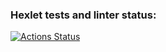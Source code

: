 ### Hexlet tests and linter status:
[![Actions Status](https://github.com/DK-2013/devops-for-programmers-project-lvl2/workflows/hexlet-check/badge.svg)](https://github.com/DK-2013/devops-for-programmers-project-lvl2/actions)
